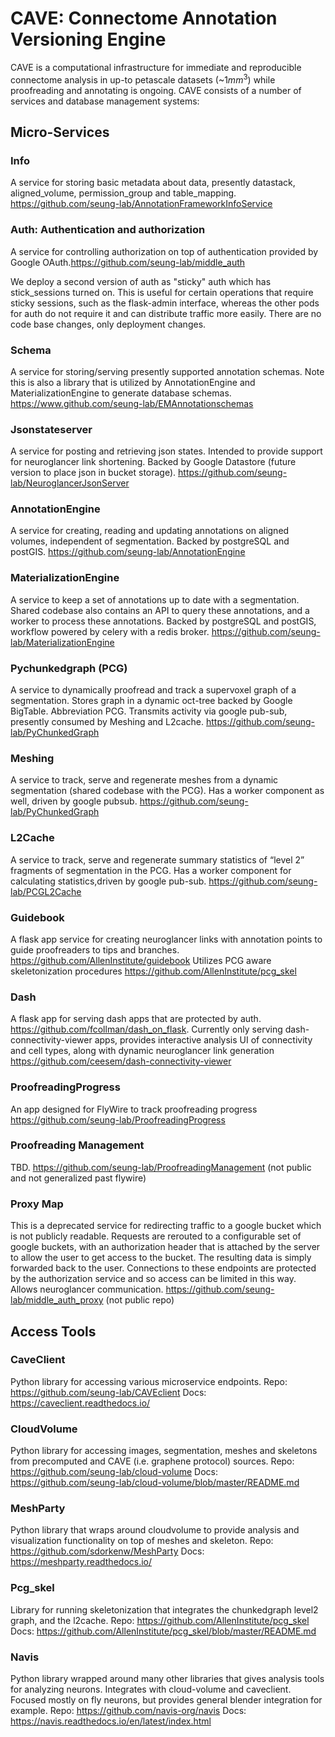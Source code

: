 # CAVE: Connectome Annotation Versioning Engine

CAVE is a computational infrastructure for immediate and reproducible connectome analysis in up-to petascale datasets (\~$1mm^3$) while proofreading and annotating is ongoing. CAVE consists of a number of services and database management systems:

## Micro-Services

### Info 
A service for storing basic metadata about data, presently datastack, aligned_volume, permission_group and table_mapping. https://github.com/seung-lab/AnnotationFrameworkInfoService

### Auth: Authentication and authorization 
A service for controlling authorization on top of authentication provided by Google OAuth.https://github.com/seung-lab/middle_auth 

We deploy a second version of auth as "sticky" auth which has stick_sessions turned on. This is useful for certain operations that require sticky sessions, such as the flask-admin interface, whereas the other pods for auth do not require it and can distribute traffic more easily. There are no code base changes, only deployment changes.

### Schema
A service for storing/serving presently supported annotation schemas.  Note this is also a library that is utilized by AnnotationEngine and MaterializationEngine to generate database schemas.  https://www.github.com/seung-lab/EMAnnotationschemas

### Jsonstateserver
A service for posting and retrieving json states. Intended to provide support for neuroglancer link shortening. Backed by Google Datastore (future version to place json in bucket storage). 
https://github.com/seung-lab/NeuroglancerJsonServer

### AnnotationEngine
A service for creating, reading and updating annotations on aligned volumes, independent of segmentation. Backed by postgreSQL and postGIS. 
https://github.com/seung-lab/AnnotationEngine

### MaterializationEngine
A service to keep a set of annotations up to date with a segmentation. Shared codebase also contains an API to query these annotations, and a worker to process these annotations.  Backed by postgreSQL and postGIS, workflow powered by celery with a redis broker.
https://github.com/seung-lab/MaterializationEngine

### Pychunkedgraph (PCG)
A service to dynamically proofread and track a supervoxel graph of a segmentation.  Stores graph in a dynamic oct-tree backed by Google BigTable. Abbreviation PCG. Transmits activity via google pub-sub, presently consumed by Meshing and L2cache. 
https://github.com/seung-lab/PyChunkedGraph

### Meshing
A service to track, serve and regenerate meshes from a dynamic segmentation (shared codebase with the PCG).  Has a worker component as well, driven by google pubsub.
https://github.com/seung-lab/PyChunkedGraph

### L2Cache
A service to track, serve and regenerate summary statistics of “level 2” fragments of segmentation in the PCG. Has a worker component for calculating statistics,driven by google pub-sub.
https://github.com/seung-lab/PCGL2Cache

### Guidebook
A flask app service for creating neuroglancer links with annotation points to guide proofreaders to tips and branches. https://github.com/AllenInstitute/guidebook
Utilizes PCG aware skeletonization procedures https://github.com/AllenInstitute/pcg_skel

### Dash
A flask app for serving dash apps that are protected by auth.  https://github.com/fcollman/dash_on_flask.
Currently only serving dash-connectivity-viewer apps, provides interactive analysis UI of connectivity and cell types, along with dynamic neuroglancer link generation https://github.com/ceesem/dash-connectivity-viewer

### ProofreadingProgress
An app designed for FlyWire to track proofreading progress
https://github.com/seung-lab/ProofreadingProgress

### Proofreading Management
TBD. https://github.com/seung-lab/ProofreadingManagement (not public and not generalized past flywire)

### Proxy Map
This is a deprecated service for redirecting traffic to a google bucket which is not publicly readable. Requests are rerouted to a configurable set of google buckets, with an authorization header that is attached by the server to allow the user to get access to the bucket. The resulting data is simply forwarded back to the user. Connections to these endpoints are protected by the authorization service and so access can be limited in this way. Allows neuroglancer communication. 
https://github.com/seung-lab/middle_auth_proxy (not public repo)

## Access Tools
### CaveClient
Python library for accessing various microservice endpoints. 
Repo: https://github.com/seung-lab/CAVEclient
Docs: https://caveclient.readthedocs.io/

### CloudVolume
Python library for accessing images, segmentation, meshes and skeletons from precomputed and CAVE (i.e. graphene protocol) sources. 
Repo: https://github.com/seung-lab/cloud-volume
Docs: https://github.com/seung-lab/cloud-volume/blob/master/README.md

### MeshParty
Python library that wraps around cloudvolume to provide analysis and visualization functionality on top of meshes and skeleton.
Repo: https://github.com/sdorkenw/MeshParty
Docs: https://meshparty.readthedocs.io/

### Pcg_skel
Library for running skeletonization that integrates the chunkedgraph level2 graph, and the l2cache. 
Repo: https://github.com/AllenInstitute/pcg_skel
Docs: https://github.com/AllenInstitute/pcg_skel/blob/master/README.md

### Navis
Python library wrapped around many other libraries that gives analysis tools for analyzing neurons. Integrates with cloud-volume and caveclient. Focused mostly on fly neurons, but provides general blender integration for example. 
Repo: https://github.com/navis-org/navis
Docs: https://navis.readthedocs.io/en/latest/index.html

